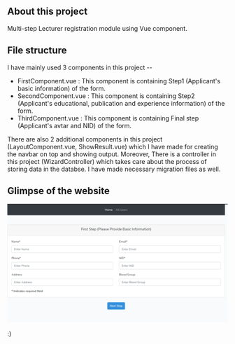 

## About this project

Multi-step Lecturer registration module using Vue component.


## File structure

I have mainly used 3 components in this project --

* FirstComponent.vue : This component is containing Step1 (Applicant's basic information) of the form.
* SecondComponent.vue : This component is containing Step2 (Applicant's educational, publication and experience information) of the form.
* ThirdComponent.vue : This component is containing Final step (Applicant's avtar and NID) of the form.

There are also 2 additional components in this project (LayoutComponent.vue, ShowResult.vue) which I have made for creating the navbar on top and showing output. Moreover, There is a controller in this project (WizardController) which takes care about the process of storing data in the databse. I have made necessary migration files as well.

## Glimpse of the website

<img src="website_pics/3.png">

:)
